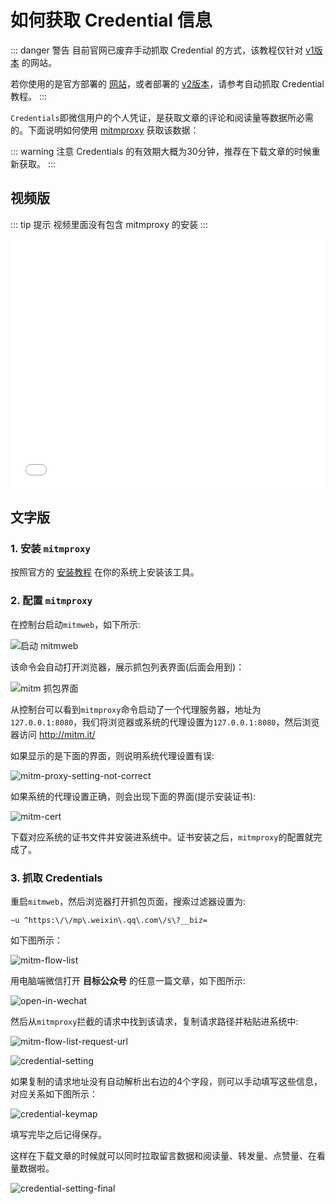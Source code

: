 # 如何获取 Credential 信息

::: danger 警告
目前官网已废弃手动抓取 Credential 的方式，该教程仅针对 [v1版本](https://github.com/wechat-article/wechat-article-exporter/tree/v1.0) 的网站。

若你使用的是官方部署的 [网站](https://exporter.wxdown.online)，或者部署的 [v2版本](https://github.com/wechat-article/wechat-article-exporter/tree/v2.0)，请参考自动抓取 Credential 教程。
:::

`Credentials`即微信用户的个人凭证，是获取文章的评论和阅读量等数据所必需的。下面说明如何使用 [mitmproxy](https://mitmproxy.org/) 获取该数据：

::: warning 注意
Credentials 的有效期大概为30分钟，推荐在下载文章的时候重新获取。
:::

## 视频版

::: tip 提示
视频里面没有包含 mitmproxy 的安装
:::

<iframe src="//player.bilibili.com/player.html?isOutside=true&aid=114175179296703&bvid=BV1hoQeYWEf4&cid=28905639284&p=1" scrolling="no" border="0" frameborder="no" framespacing="0" allowfullscreen="true" style="width:100%;height:400px;"></iframe>

## 文字版

### 1. 安装 `mitmproxy`

按照官方的 [安装教程](https://docs.mitmproxy.org/stable/overview-installation/) 在你的系统上安装该工具。

### 2. 配置 `mitmproxy`

在控制台启动`mitmweb`，如下所示:

![启动 mitmweb](../assets/credentials/mitmweb.png)

该命令会自动打开浏览器，展示抓包列表界面(后面会用到)：

![mitm 抓包界面](../assets/credentials/mitm-flow-list-init.png)

从控制台可以看到`mitmproxy`命令启动了一个代理服务器，地址为`127.0.0.1:8080`，我们将浏览器或系统的代理设置为`127.0.0.1:8080`，然后浏览器访问 http://mitm.it/

如果显示的是下面的界面，则说明系统代理设置有误:

![mitm-proxy-setting-not-correct](../assets/credentials/mitm-proxy-setting-not-correct.png)

如果系统的代理设置正确，则会出现下面的界面(提示安装证书):

![mitm-cert](../assets/credentials/mitm-cert.png)

下载对应系统的证书文件并安装进系统中。证书安装之后，`mitmproxy`的配置就完成了。

### 3. 抓取 Credentials

重启`mitmweb`，然后浏览器打开抓包页面，搜索过滤器设置为:
```
~u ^https:\/\/mp\.weixin\.qq\.com\/s\?__biz=
```

如下图所示：

![mitm-flow-list](../assets/credentials/mitm-flow-list.png)


用电脑端微信打开 **目标公众号** 的任意一篇文章，如下图所示:

![open-in-wechat](../assets/credentials/open-in-wechat.png)


然后从`mitmproxy`拦截的请求中找到该请求，复制请求路径并粘贴进系统中:

![mitm-flow-list-request-url](../assets/credentials/mitm-flow-list-request-url.png)

![credential-setting](../assets/credentials/credential-setting.png)

如果复制的请求地址没有自动解析出右边的4个字段，则可以手动填写这些信息，对应关系如下图所示：

![credential-keymap](../assets/credentials/credential-keymap.png)

填写完毕之后记得保存。

这样在下载文章的时候就可以同时拉取留言数据和阅读量、转发量、点赞量、在看量数据啦。

![credential-setting-final](../assets/credentials/credential-setting-final.png)
